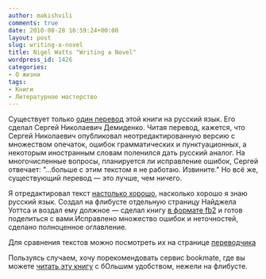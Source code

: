 ```yaml
---
author: makishvili
comments: true
date: 2010-08-28 16:59:24+00:00
layout: post
slug: writing-a-novel
title: Nigel Watts "Writing a Novel"
wordpress_id: 1426
categories:
- О жизни
tags:
- Книги
- Литературное мастерство
---
```


Существует только [один перевод](http://flibusta.net/b/192742/read) этой книги на русский язык. Его сделал Сергей Николаевич Демиденко. Читая перевод, кажется, что Сергей Николаевич опубликовал неотредактированную версию с множеством опечаток, ошибок грамматических и пунктуационных, а некоторым иностранным словам поленился дать русский аналог. На многочисленные вопросы, планируется ли исправление ошибок, Сергей отвечает: "...больше с этим текстом я не работаю. Извините." Но всё же, существующий перевод — это лучше, чем ничего.


Я отредактировал текст [настолько хорошо](http://flibusta.net/b/198499/read), насколько хорошо я знаю русский язык. Создал на флибусте отдельную страницу Найджела Уоттса и воздал ему должное — сделал книгу [в формате fb2](http://flibusta.net/a/64055) и готов поделиться с вами.Исправлено множество ошибок и неточностей, сделано полноценное оглавление.

Для сравнения текстов можно посмотреть их на странице [переводчика](http://flibusta.net/a/61932)


Пользуясь случаем, хочу порекомендовать сервис bookmate, где вы можете [читать эту книгу](http://www.bookmate.ru/makishvili/Cc8iXyBO) с бОльшим удобством, нежели на флибусте.
